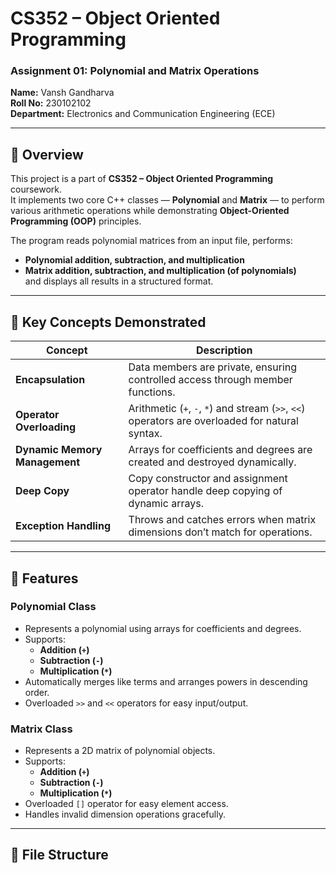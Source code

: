 # CS352 – Object Oriented Programming  
### **Assignment 01: Polynomial and Matrix Operations**
**Name:** Vansh Gandharva  
**Roll No:** 230102102  
**Department:** Electronics and Communication Engineering (ECE)   

---

## 📘 Overview
This project is a part of **CS352 – Object Oriented Programming** coursework.  
It implements two core C++ classes — **Polynomial** and **Matrix** — to perform various arithmetic operations while demonstrating **Object-Oriented Programming (OOP)** principles.

The program reads polynomial matrices from an input file, performs:
- **Polynomial addition, subtraction, and multiplication**
- **Matrix addition, subtraction, and multiplication (of polynomials)**  
and displays all results in a structured format.

---

## 🧩 Key Concepts Demonstrated
| Concept | Description |
|----------|-------------|
| **Encapsulation** | Data members are private, ensuring controlled access through member functions. |
| **Operator Overloading** | Arithmetic (`+`, `-`, `*`) and stream (`>>`, `<<`) operators are overloaded for natural syntax. |
| **Dynamic Memory Management** | Arrays for coefficients and degrees are created and destroyed dynamically. |
| **Deep Copy** | Copy constructor and assignment operator handle deep copying of dynamic arrays. |
| **Exception Handling** | Throws and catches errors when matrix dimensions don’t match for operations. |

---

## 🧠 Features
### **Polynomial Class**
- Represents a polynomial using arrays for coefficients and degrees.
- Supports:
  - **Addition (`+`)**
  - **Subtraction (`-`)**
  - **Multiplication (`*`)**
- Automatically merges like terms and arranges powers in descending order.
- Overloaded `>>` and `<<` operators for easy input/output.

### **Matrix Class**
- Represents a 2D matrix of polynomial objects.
- Supports:
  - **Addition (`+`)**
  - **Subtraction (`-`)**
  - **Multiplication (`*`)**
- Overloaded `[]` operator for easy element access.
- Handles invalid dimension operations gracefully.

---

## 📂 File Structure

